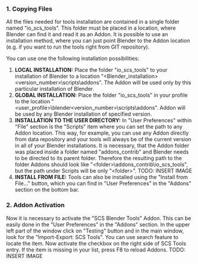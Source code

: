 ### 1. Copying Files
All the files needed for tools installation are contained in a single folder named "io_scs_tools". This folder must be placed in a location, where Blender can find it and read it as an Addon. It is possible to use an installation method, where you can just point Blender to the Addon location (e.g. if you want to run the tools right from GIT repository).

You can use one the following installation possibilities:

1. **LOCAL INSTALLATION:** Place the folder "io_scs_tools" to your installation of Blender to a location "<Blender_installation>\<version_number>\scripts\addons\". The Addon will be used only by this particular installation of Blender.
2. **GLOBAL INSTALLATION:** Place the folder "io_scs_tools" in your profile to the location "<user_profile>\blender\<version_number>\scripts\addons\". Addon will be used by any Blender installation of specified version.
3. **INSTALLATION TO THE USER DIRECTORY:** In "User Preferences" within "File" section is the "Scripts" item where you can set the path to any Addon location. This way, for example, you can use any Addon directly from data repository and your tools will always be of the current version in all of your Blender installations. It is necessary, that the Addon folder was placed inside a folder named "addons_contrib" and Blender needs to be directed to its parent folder. Therefore the resulting path to the folder Addons should look like "\<folder>\addons_contrib\io_scs_tools", but the path under Scripts will be only "\<folder>".
TODO: INSERT IMAGE
4. **INSTALL FROM FILE:** Tools can also be installed using the "Install from File..." button, which you can find in "User Preferences" in the "Addons" section on the bottom bar.

### 2. Addon Activation
Now it is necessary to activate the "SCS Blender Tools" Addon. This can be easily done in the "User Preferences" in the "Addons" section. In the upper left part of the window click on "Testing" button and in the main window, look for the "Import-Export: SCS Tools". You can use search feature to locate the item. Now activate the checkbox on the right side of SCS Tools entry. If the item is missing in your list, press F8 to reload Addons.
TODO: INSERT IMAGE